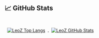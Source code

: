 ## 📈 GitHub Stats

<br/>

<a href="https://github.com/leoz">
  <img align="center" style="margin:0.5rem" src="https://github-readme-stats.vercel.app/api/top-langs/?username=leoz" alt="LeoZ Top Langs" />
</a>

<a href="https://github.com/leoz">
  <img align="center" style="margin:0.5rem" src="https://github-readme-stats.vercel.app/api?username=leoz&show_icons=true" alt="LeoZ GitHub Stats" />
</a>

<br/>
